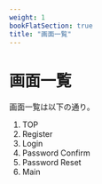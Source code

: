 ```yaml
---
weight: 1
bookFlatSection: true
title: "画面一覧"
---
```


# 画面一覧
画面一覧は以下の通り。

1. TOP
1. Register
1. Login
1. Password Confirm
1. Password Reset
1. Main